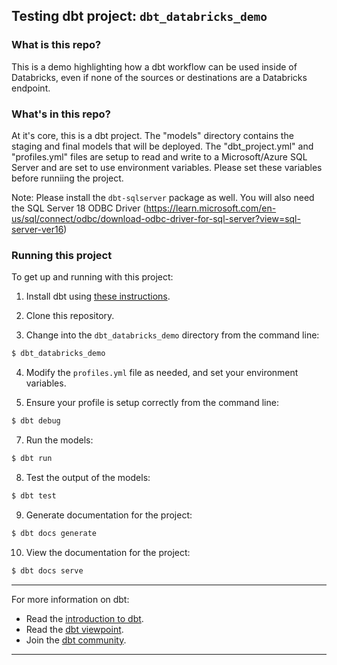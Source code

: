 ## Testing dbt project: `dbt_databricks_demo`

### What is this repo?

This is a demo highlighting how a dbt workflow can be used inside of Databricks, even if none of the sources or destinations are a Databricks endpoint.

### What's in this repo?

At it's core, this is a dbt project. The "models" directory contains the staging and final models that will be deployed. The "dbt_project.yml" and "profiles.yml" files are setup to read and write to a Microsoft/Azure SQL Server and are set to use environment variables. Please set these variables before runniing the project.

Note: Please install the ```dbt-sqlserver``` package as well. You will also need the SQL Server 18 ODBC Driver (https://learn.microsoft.com/en-us/sql/connect/odbc/download-odbc-driver-for-sql-server?view=sql-server-ver16)

### Running this project
To get up and running with this project:
1. Install dbt using [these instructions](https://docs.getdbt.com/docs/installation).

2. Clone this repository.

3. Change into the `dbt_databricks_demo` directory from the command line:
```bash
$ dbt_databricks_demo
```

4. Modify the ```profiles.yml``` file as needed, and set your environment variables.

5. Ensure your profile is setup correctly from the command line:
```bash
$ dbt debug
```

7. Run the models:
```bash
$ dbt run
```

8. Test the output of the models:
```bash
$ dbt test
```

9. Generate documentation for the project:
```bash
$ dbt docs generate
```

10. View the documentation for the project:
```bash
$ dbt docs serve
```

---
For more information on dbt:
- Read the [introduction to dbt](https://docs.getdbt.com/docs/introduction).
- Read the [dbt viewpoint](https://docs.getdbt.com/docs/about/viewpoint).
- Join the [dbt community](http://community.getdbt.com/).
---
